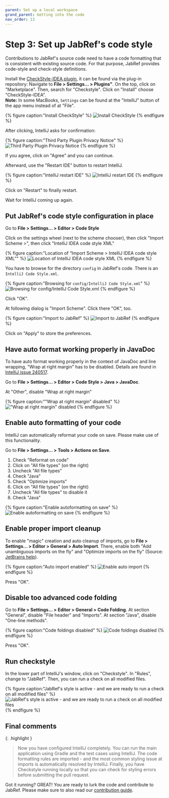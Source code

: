 ```yaml
---
parent: Set up a local workspace
grand_parent: Getting into the code
nav_order: 13
---
```


# Step 3: Set up JabRef's code style

Contributions to JabRef's source code need to have a code formatting that is consistent with existing source code. For that purpose, JabRef provides code-style and check-style definitions.

Install the [CheckStyle-IDEA plugin](http://plugins.jetbrains.com/plugin/1065?pr=idea), it can be found via the plug-in repository:
Navigate to **File > Settings... > Plugins"**.
On the top, click on "Marketplace".
Then, search for "Checkstyle".
Click on "Install" choose "CheckStyle-IDEA".<br>
**Note:** In some MacBooks, `Settings` can be found at the "IntelliJ" button of the app menu instead of at "File".

{% figure caption:"Install CheckStyle" %}
![Install CheckStyle](13-01-install-checkstyle.png)
{% endfigure %}

After clicking, IntelliJ asks for confirmation:

{% figure caption:"Third Party Plugin Privacy Notice" %}
![Third Party Plugin Privacy Notice](13-02-checkstyle-confirmation.png)
{% endfigure %}

If you agree, click on "Agree" and you can continue.

Afterward, use the "Restart IDE" button to restart IntelliJ.

{% figure caption:"IntelliJ restart IDE" %}
![IntelliJ restart IDE](13-03-checkstyle-restart-ide.png)
{% endfigure %}

Click on "Restart" to finally restart.

Wait for IntelliJ coming up again.

## Put JabRef's code style configuration in place

Go to **File > Settings... > Editor > Code Style**

Click on the settings wheel (next to the scheme chooser),
then click "Import Scheme >",
then click "IntelliJ IDEA code style XML"

{% figure caption:"Location of “Import Scheme > IntelliJ IDEA code style XML”" %}
![Location of IntelliJ IDEA code style XML](13-04-import-checkstyle.png)
{% endfigure %}

You have to browse for the directory `config` in JabRef's code.
There is an `IntelliJ Code Style.xml`.

{% figure caption:"Browsing for `config/IntelliJ Code Style.xml`" %}
![Browsing for config/IntelliJ Code Style.xml](13-05-select-checkstyle-xml-file.png)
{% endfigure %}

Click "OK".

At following dialog is "Import Scheme".
Click there "OK", too.

{% figure caption:"Import to JabRef" %}
![Import to JabRef](13-06-code-style-import-as-jabref.png)
{% endfigure %}

Click on "Apply" to store the preferences.

## Have auto format working properly in JavaDoc

To have auto format working properly in the context of JavaDoc and line wrapping, "Wrap at right margin" has to be disabled. Details are found in [IntelliJ issue 240517](https://youtrack.jetbrains.com/issue/IDEA-240517).

Go to **File > Settings... > Editor > Code Style > Java > JavaDoc**.

At "Other", disable "Wrap at right margin"

{% figure caption:"”Wrap at right margin” disabled" %}
!["Wrap at right margin" disabled](13-12-editor-javadoc-do-not-wrap.png)
{% endfigure %}

## Enable auto formatting of your code

IntelliJ can automatically reformat your code on save.
Please make use of this functionality.

Go to **File > Settings... > Tools > Actions on Save**.

1. Check "Reformat on code"
2. Click on "All file types" (on the right)
3. Uncheck "All file types"
4. Check "Java"
5. Check "Optimize imports"
6. Click on "All file types" (on the right)
7. Uncheck "All file types" to disable it
8. Check "Java"

{% figure caption:"Enable autoformatting on save" %}
![Enable autoformatting on save](13-12.5-auto-formatting.png)
{% endfigure %}

## Enable proper import cleanup

To enable "magic" creation and auto cleanup of imports, go to **File > Settings... > Editor > General > Auto Import**.
There, enable both "Add unambiguous imports on the fly" and "Optimize imports on the fly"
(Source: [JetBrains help](https://www.jetbrains.com/help/idea/creating-and-optimizing-imports.html#automatically-add-import-statements)).

{% figure caption:"Auto import enabled" %}
![Enable auto import](13-13-editor-auto-import.png)
{% endfigure %}

Press "OK".

## Disable too advanced code folding

Go to **File > Settings... > Editor > General > Code Folding**.
At section "General", disable "File header" and "Imports".
At section "Java", disable "One-line methods".

{% figure caption:"Code foldings disabled" %}
![Code foldings disabled](13-14-code-foldings.png)
{% endfigure %}

Press "OK".

## Run checkstyle

In the lower part of IntelliJ's window, click on "Checkstyle".
In "Rules", change to "JabRef".
Then, you can run a check on all modified files.

{% figure caption:"JabRef's style is active - and we are ready to run a check on all modified files" %}
![JabRef's style is active - and we are ready to run a check on all modified files](13-11-checkstyle-window.png)
{% endfigure %}

## Final comments

{: .highlight }
> Now you have configured IntelliJ completely.
> You can run the main application using Gradle and the test cases using IntelliJ.
> The code formatting rules are imported - and the most common styling issue at imports is automatically resolved by IntelliJ.
> Finally, you have Checkstyle running locally so that you can check for styling errors before submitting the pull request.

Got it running? GREAT! You are ready to lurk the code and contribute to JabRef. Please make sure to also read our [contribution guide](https://devdocs.jabref.org/contributing#contribute-code).

<!-- markdownlint-disable-file MD033 -->
